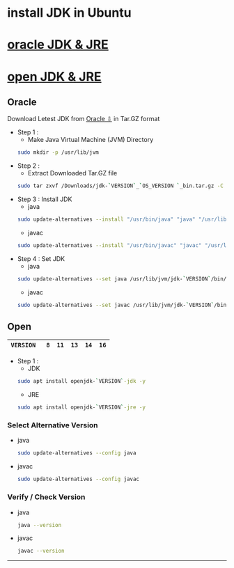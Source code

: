 # install JDK in Ubuntu
  # [oracle JDK & JRE](#oracle)
  # [open JDK & JRE](#open)
## Oracle
Download Letest JDK from [Oracle ⇩](https://www.oracle.com/java/technologies/javase-downloads.html) in Tar.GZ format
+ Step 1 :
  - Make Java Virtual Machine (JVM) Directory 
  ```bash
  sudo mkdir -p /usr/lib/jvm
  ```
+ Step 2 :
  - Extract Downloaded Tar.GZ file 
  ```bash
  sudo tar zxvf /Downloads/jdk-`VERSION`_`OS_VERSION `_bin.tar.gz -C /usr/lib/jvm
  ```
+ Step 3 : Install JDK 
  - java
  ```bash
  sudo update-alternatives --install "/usr/bin/java" "java" "/usr/lib/jvm/jdk-`VERSION`/bin/java" 1
  ```
  - javac
  ```bash
  sudo update-alternatives --install "/usr/bin/javac" "javac" "/usr/lib/jvm/jdk-`VERSION`/bin/javac" 1
  ```
+ Step 4 : Set JDK
  - java
  ```bash
  sudo update-alternatives --set java /usr/lib/jvm/jdk-`VERSION`/bin/java
  ```
  - javac
  ```bash
  sudo update-alternatives --set javac /usr/lib/jvm/jdk-`VERSION`/bin/javac
  ```
## Open
|`VERSION `| `8` | `11` | `13` | `14` | `16` |
|   :---:  | --- |  --- |  --- |  --- |  --- |
+ Step 1 :
  - JDK
  ```bash
  sudo apt install openjdk-`VERSION`-jdk -y
  ```
  - JRE
  ```bash
  sudo apt install openjdk-`VERSION`-jre -y
  ```
### Select Alternative Version
+ java
  ```bash
  sudo update-alternatives --config java
  ```
+ javac
  ```bash
  sudo update-alternatives --config javac
  ```
### Verify / Check Version 
+ java
  ```bash
  java --version
  ```
+ javac
  ```bash
  javac --version
  ```
***
